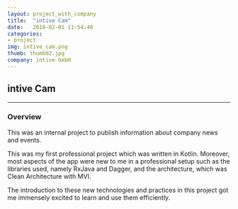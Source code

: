 ```yaml
---
layout: project_with_company
title:  "intive Cam"
date:   2018-02-01 11:54:46
categories:
- project
img: intive_cam.png
thumb: thumb02.jpg
company: intive GmbH
---
```

## intive Cam
------------

### Overview
This was an internal project to publish information about company news and events.

This was my first professional project which was written in Kotlin. Moreover, most aspects of the app were new to me in a professional setup such as the libraries used, namely RxJava and Dagger, and the architecture, which was Clean Architecture with MVI.

The introduction to these new technologies and practices in this project got me immensely excited to learn and use them efficiently.